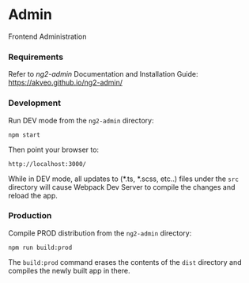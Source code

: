# Admin
Frontend Administration

### Requirements

Refer to *ng2-admin* Documentation and Installation Guide: https://akveo.github.io/ng2-admin/

### Development
Run DEV mode from the `ng2-admin` directory:

```
npm start
```

Then point your browser to:
```
http://localhost:3000/
```

While in DEV mode, all updates to (*.ts, *.scss, etc..) files under the `src` directory will cause Webpack Dev Server to compile the changes and reload the app.


### Production
Compile PROD distribution from the `ng2-admin` directory:

```
npm run build:prod
```

The `build:prod` command erases the contents of the `dist` directory and compiles the newly built app in there.
